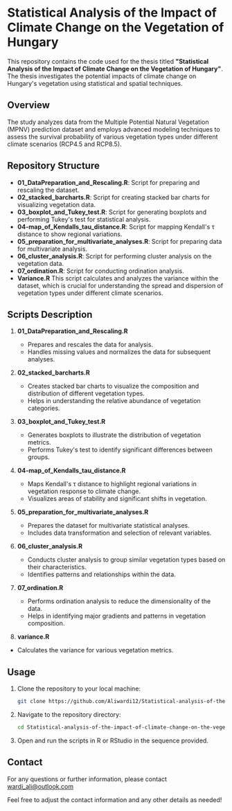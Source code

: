 # Statistical Analysis of the Impact of Climate Change on the Vegetation of Hungary

This repository contains the code used for the thesis titled **"Statistical Analysis of the Impact of Climate Change on the Vegetation of Hungary"**. The thesis investigates the potential impacts of climate change on Hungary's vegetation using statistical and spatial techniques.

## Overview

The study analyzes data from the Multiple Potential Natural Vegetation (MPNV) prediction dataset and employs advanced modeling techniques to assess the survival probability of various vegetation types under different climate scenarios (RCP4.5 and RCP8.5).

## Repository Structure

- **01_DataPreparation_and_Rescaling.R**: Script for preparing and rescaling the dataset.
- **02_stacked_barcharts.R**: Script for creating stacked bar charts for visualizing vegetation data.
- **03_boxplot_and_Tukey_test.R**: Script for generating boxplots and performing Tukey's test for statistical analysis.
- **04-map_of_Kendalls_tau_distance.R**: Script for mapping Kendall's τ distance to show regional variations.
- **05_preparation_for_multivariate_analyses.R**: Script for preparing data for multivariate analysis.
- **06_cluster_analysis.R**: Script for performing cluster analysis on the vegetation data.
- **07_ordination.R**: Script for conducting ordination analysis.
- **Variance.R** This script calculates and analyzes the variance within the dataset, which is crucial for understanding the spread and dispersion of vegetation 
   types under different climate scenarios.

## Scripts Description

1. **01_DataPreparation_and_Rescaling.R**
   - Prepares and rescales the data for analysis.
   - Handles missing values and normalizes the data for subsequent analyses.

2. **02_stacked_barcharts.R**
   - Creates stacked bar charts to visualize the composition and distribution of different vegetation types.
   - Helps in understanding the relative abundance of vegetation categories.

3. **03_boxplot_and_Tukey_test.R**
   - Generates boxplots to illustrate the distribution of vegetation metrics.
   - Performs Tukey's test to identify significant differences between groups.

4. **04-map_of_Kendalls_tau_distance.R**
   - Maps Kendall's τ distance to highlight regional variations in vegetation response to climate change.
   - Visualizes areas of stability and significant shifts in vegetation.

5. **05_preparation_for_multivariate_analyses.R**
   - Prepares the dataset for multivariate statistical analyses.
   - Includes data transformation and selection of relevant variables.

6. **06_cluster_analysis.R**
   - Conducts cluster analysis to group similar vegetation types based on their characteristics.
   - Identifies patterns and relationships within the data.

7. **07_ordination.R**
   - Performs ordination analysis to reduce the dimensionality of the data.
   - Helps in identifying major gradients and patterns in vegetation composition.
     
8. **variance.R**
  - Calculates the variance for various vegetation metrics.

    
## Usage

1. Clone the repository to your local machine:
   ```sh
   git clone https://github.com/Aliwardi12/Statistical-analysis-of-the-impact-of-climate-change-on-the-vegetation-of-Hungary.git
   
2. Navigate to the repository directory:
   ```sh
   cd Statistical-analysis-of-the-impact-of-climate-change-on-the-vegetation-of-Hungary
   
3. Open and run the scripts in R or RStudio in the sequence provided.

## Contact

For any questions or further information, please contact wardi_ali@outlook.com


Feel free to adjust the contact information and any other details as needed!
